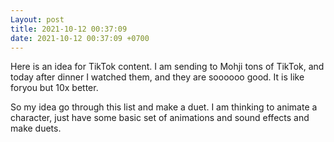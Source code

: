 ```yaml
---
Layout: post
title: 2021-10-12 00:37:09
date: 2021-10-12 00:37:09 +0700
---
```

Here is an idea for TikTok content. I am sending to Mohji tons of
TikTok, and today after dinner I watched them, and they are soooooo
good. It is like foryou but 10x better.

So my idea go through this list and make a duet. I am thinking to
animate a character, just have some basic set of animations and sound
effects and make duets.
